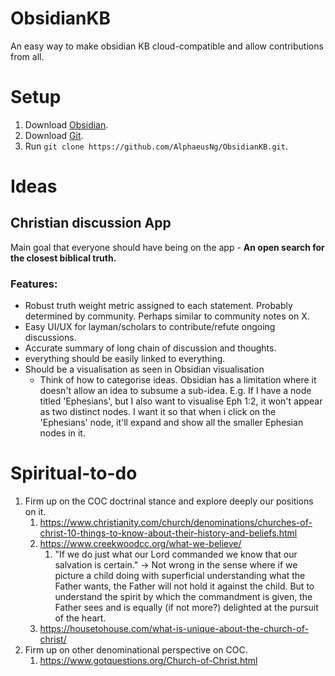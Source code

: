 # ObsidianKB
An easy way to make obsidian KB cloud-compatible and allow contributions from all.

# Setup
1. Download [Obsidian](https://obsidian.md/download).
2. Download [Git](https://git-scm.com/downloads).
3. Run `git clone https://github.com/AlphaeusNg/ObsidianKB.git`.
# Ideas
## Christian discussion App
Main goal that everyone should have being on the app - **An open search for the closest biblical truth.**
### Features:
- Robust truth weight metric assigned to each statement. Probably determined by community. Perhaps similar to community notes on X.
- Easy UI/UX for layman/scholars to contribute/refute ongoing discussions.
- Accurate summary of long chain of discussion and thoughts.
- everything should be easily linked to everything.
- Should be a visualisation as seen in Obsidian visualisation
  - Think of how to categorise ideas. Obsidian has a limitation where it doesn't allow an idea to subsume a sub-idea. E.g. If I have a node titled 'Ephesians', but I also want to visualise Eph 1:2, it won't appear as two distinct nodes. I want it so that when i click on the 'Ephesians' node, it'll expand and show all the smaller Ephesian nodes in it.

# Spiritual-to-do
1. Firm up on the COC doctrinal stance and explore deeply our positions on it.
	1. https://www.christianity.com/church/denominations/churches-of-christ-10-things-to-know-about-their-history-and-beliefs.html
	2. https://www.creekwoodcc.org/what-we-believe/
		1. "If we do just what our Lord commanded we know that our salvation is certain." -> Not wrong in the sense where if we picture a child doing with superficial understanding what the Father wants, the Father will not hold it against the child. But to understand the spirit by which the commandment is given, the Father sees and is equally (if not more?) delighted at the pursuit of the heart.
	3. https://housetohouse.com/what-is-unique-about-the-church-of-christ/
2. Firm up on other denominational perspective on COC.
	1. https://www.gotquestions.org/Church-of-Christ.html